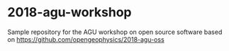 # 2018-agu-workshop
Sample repository for the AGU workshop on open source software based on https://github.com/opengeophysics/2018-agu-oss
